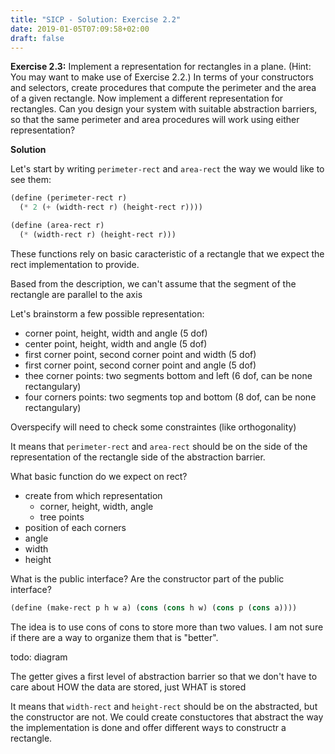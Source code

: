 ```yaml
---
title: "SICP - Solution: Exercise 2.2"
date: 2019-01-05T07:09:58+02:00
draft: false
---
```


**Exercise 2.3:** Implement a representation for rectangles in a plane. (Hint: You may want to make use of Exercise 2.2.) In terms of your constructors and selectors, create procedures that compute the perimeter and the area of a given rectangle. Now implement a different representation for rectangles. Can you design your system with suitable abstraction barriers, so that the same perimeter and area procedures will work using either representation?

**Solution**

Let's start by writing `perimeter-rect` and `area-rect` the way we would like to see them:

```scheme
(define (perimeter-rect r)
  (* 2 (+ (width-rect r) (height-rect r))))

(define (area-rect r)
  (* (width-rect r) (height-rect r)))
```

These functions rely on basic caracteristic of a rectangle that we expect the rect implementation to provide.

Based from the description, we can't assume that the segment of the rectangle are parallel to the axis

Let's brainstorm a few possible representation:

- corner point, height, width and angle (5 dof)
- center point, height, width and angle (5 dof)
- first corner point, second corner point and width (5 dof)
- first corner point, second corner point and angle (5 dof)
- thee corner points: two segments bottom and left (6 dof, can be none rectangulary)
- four corners points: two segments top and bottom (8 dof, can be none rectangulary)

Overspecify will need to check some constraintes (like orthogonality)

It means that `perimeter-rect` and `area-rect` should be on the side of the representation of the rectangle side of the abstraction barrier.

What basic function do we expect on rect?

- create from which representation
  - corner, height, width, angle
  - tree points
- position of each corners
- angle
- width
- height

What is the public interface?
Are the constructor part of the public interface?

```scheme
(define (make-rect p h w a) (cons (cons h w) (cons p (cons a))))
```

The idea is to use cons of cons to store more than two values. I am not sure if there are a way to organize them that is "better".

todo: diagram

The getter gives a first level of abstraction barrier so that we don't have to care about HOW the data are stored, just WHAT is stored

It means that `width-rect` and `height-rect` should be on the abstracted, but the constructor are not. We could create constuctores that abstract the way the implementation is done and offer different ways to constructr a rectangle.

